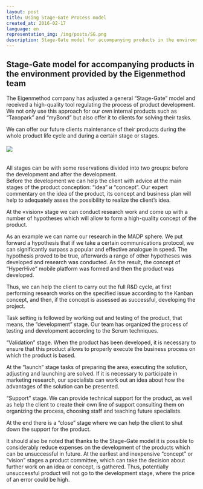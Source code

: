 ```yaml
---
layout: post
title: Using Stage-Gate Process model
created_at: 2016-02-17
language: en
representation_img: /img/posts/SG.png
description: Stage-Gate model for accompanying products in the environment provided by the Eigenmethod team
---
```


## Stage-Gate model for accompanying products in the environment provided by the Eigenmethod team

The Eigenmethod company has adjusted a general “Stage-Gate” model and received a high-quality tool regulating the process of product development. We not only use this approach for our own internal products such as “Taxopark” and “myBond” but also offer it to clients for solving their tasks.

We can offer our future clients maintenance of their products during the whole product life cycle and during a certain stage or stages.  

###### ![](/img/posts/SG.png)

All stages can be with some reservations divided into two groups: before the development and after the development.  
Before the development we can help the client with advice at the main stages of the product conception: “idea” и “concept”. Our expert commentary on the idea of the product, its concept and business plan will help to adequately asses the possibility to realize the client’s idea.  

At the «vision» stage we can conduct research work and come up with a number of hypotheses which will allow to form a high-quality concept of the product.  

As an example we can name our research in the MADP sphere. We put forward a hypothesis that if we take a certain communications protocol, we can significantly surpass a popular and effective analogue in speed. The hypothesis proved to be true, afterwards a range of other hypotheses was developed and research was conducted. As the result, the concept of “HyperHive” mobile platform was formed and then the product was developed.  

Thus, we can help the client to carry out the full R&D cycle, at first performing research works on the specified issue according to the Kanban concept, and then, if the concept is assessed as successful, developing the project.  

Task setting is followed by working out and testing of the product, that means, the “development” stage. Our team has organized the process of testing and development according to the Scrum techniques. 

“Validation” stage. When the product has been developed, it is necessary to ensure that this product allows to properly execute the business process on which the product is based.  

At the “launch” stage tasks of preparing the area, executing the solution, adjusting and launching are solved. If it is necessary to participate in marketing research, our specialists can work out an idea about how the advantages of the solution can be presented.  

“Support” stage. We can provide technical support for the product, as well as help the client to create their own line of support consulting them on organizing the process, choosing staff and teaching future specialists.  

At the end there is a “close” stage where we can help the client to shut down the support for the product.  

It should also be noted that thanks to the Stage-Gate model it is possible to considerably reduce expenses on the development of the products which can be unsuccessful in future. At the earliest and inexpensive “concept” or “vision” stages a product committee, which can take the decision about further work on an idea or concept, is gathered. Thus, potentially unsuccessful product will not go to the development stage, where the price of an error could be high.  